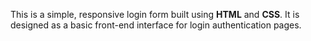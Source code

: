 This is a simple, responsive login form built using **HTML** and **CSS**. It is designed as a basic front-end interface for login authentication pages.
